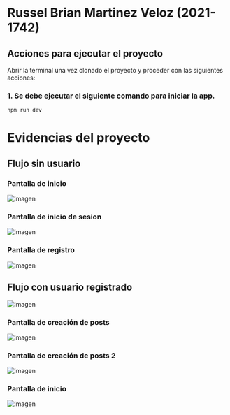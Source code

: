 # Russel Brian Martinez Veloz (2021-1742)

## Acciones para ejecutar el proyecto

Abrir la terminal una vez clonado el proyecto y proceder con las siguientes acciones:

### 1. Se debe ejecutar el siguiente comando para iniciar la app.

```
npm run dev
```

# Evidencias del proyecto

## Flujo sin usuario

### Pantalla de inicio
![imagen](https://github.com/user-attachments/assets/80488c2c-186f-4762-8aa3-19405d582d3d)

### Pantalla de inicio de sesion 
![imagen](https://github.com/user-attachments/assets/b0fda819-c4ec-4458-a0e1-7fa497be705b)

### Pantalla de registro
![imagen](https://github.com/user-attachments/assets/d779fd19-1da4-45d1-a10c-87d3ddab6843)

## Flujo con usuario registrado

![imagen](https://github.com/user-attachments/assets/4ccef37b-48ec-4ae6-8863-dc4d6a0c7b9d)

### Pantalla de creación de posts
![imagen](https://github.com/user-attachments/assets/56a76f96-711c-48e8-8da8-c3abb32b27cf)

### Pantalla de creación de posts 2
![imagen](https://github.com/user-attachments/assets/0f5b96b6-fb1d-40e0-bf93-61ec80c0044f)

### Pantalla de inicio
![imagen](https://github.com/user-attachments/assets/e9746fd2-cf00-49e2-aedf-3b5eef6bb1ee)





